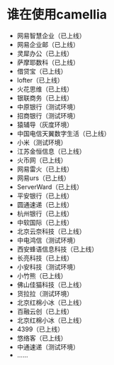 
# 谁在使用camellia

* 网易智慧企业（已上线）
* 网易企业邮（已上线）
* 灵犀办公（已上线）
* 萨摩耶数科（已上线）
* 借贷宝（已上线）
* lofter（已上线）
* 火花思维（已上线）
* 银联商务（已上线）
* 中原银行（测试环境）
* 招商银行（测试环境）
* 猿辅导（灰度环境）
* 中国电信天翼数字生活（已上线）
* 小米（测试环境）
* 江苏金恒信息（已上线）
* 火币网（已上线）
* 网易雷火（已上线）
* 网易urs（已上线）
* ServerWard（已上线）
* 平安银行（已上线）
* 圆通速递（已上线）
* 杭州银行（已上线）
* 中软国际（已上线）
* 北京云奈科技（已上线）
* 中电鸿信（测试环境）
* 西安蜂语信息科技（已上线）
* 长亮科技（已上线）
* 小安科技（测试环境）
* 小竹熊（已上线）
* 佛山佳猫科技（已上线）
* 货拉拉（测试环境）
* 北京红棉小冰（已上线）
* 百融云创（已上线）
* 北京红棉小冰（已上线）
* 4399（已上线）
* 悠络客（已上线）
* 中通速递（测试环境）
* ......